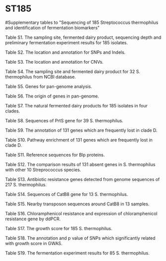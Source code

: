 # ST185
#Supplementary tables to "Sequencing of 185 Streptococcus thermophilus and identification of fermentation biomarkers"

Table S1. The sampling site, fermented dairy product, sequencing depth and preliminary fermentation experiment results for 185 isolates.

Table S2. The location and annotation for SNPs and Indels.

Table S3. The location and annotation for CNVs.

Table S4. The sampling site and fermented dairy product for 32 S. thermophilus from NCBI database.

Table S5. Genes for pan-genome analysis. 

Table S6. The origin of genes in pan-genome.

Table S7. The natural fermented dairy products for 185 isolates in four clades.

Table S8. Sequences of PrtS gene for 39 S. thermophilus.

Table S9. The annotation of 131 genes which are frequently lost in clade D.

Table S10. Pathway enrichment of 131 genes which are frequently lost in clade D.

Table S11. Reference sequences for Blp proteins.

Table S12. The comparison results of 131 absent genes in S. thermophilus with other 10 Streprococcus species.

Table S13. Antibiotic resistance genes detected from genome sequences of 217 S. thermophilus.

Table S14. Sequences of CatB8 gene for 13 S. thermophilus.

Table S15. Nearby transposon sequences around CatB8 in 13 samples.

Table S16. Chloramphenicol resistance and expression of chloramphenicol resistance gene by ddPCR.

Table S17. The growth score for 185 S. thermophilus.

Table S18. The annotation and p value of SNPs which significantly related with growth score in GWAS.

Table S19. The fermentation experiment results for 85 S. thermophilus.
